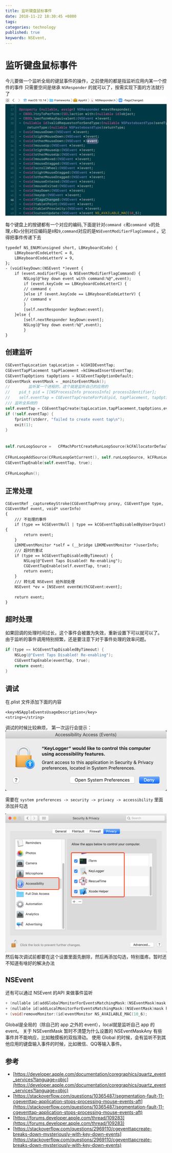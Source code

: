 ```yaml
---
title: 监听键盘鼠标事件
date: 2018-11-22 18:30:45 +0800
tags: 
categories: technology
published: true
keywords: NSEvent,
---
```

# 监听键盘鼠标事件
今儿要做一个监听全局的键鼠事件的操作，之前使用的都是指监听应用内某一个控件的事件
只需要空间是继承 `NSResponder` 的就可以了，按需实现下面的方法就行了
![NSResponder](/images/NSResponder.png)
<!--More-->
每个键盘上的按键都有一个对应的编码,下面是针对`command c`和`command v`的处理,`c`和`v`分别对应编码是`8`和`9`,`command`对应的是`NSEventModifierFlagCommand` 。记得把事件传递下去

```
typedef NS_ENUM(unsigned short, LBKeyboardCode) {
    LBKeyboardCodeLetterC = 8,
    LBKeyboardCodeLetterV = 9,
};
- (void)keyDown:(NSEvent *)event {
    if (event.modifierFlags & NSEventModifierFlagCommand) {
        NSLog(@"key down event with command:%@",event);
        if (event.keyCode == LBKeyboardCodeLetterC) {
        // command c
        }else if (event.keyCode == LBKeyboardCodeLetterV) {
        // command v
        }
        [self.nextResponder keyDown:event];
    }else {
        [self.nextResponder keyDown:event];
        NSLog(@"key down event:%@",event);
        }
}
```

## 创建监听

``` objective-c
CGEventTapLocation tapLocation = kCGHIDEventTap;
CGEventTapPlacement tapPlacement =kCGHeadInsertEventTap;
CGEventTapOptions tapOptions = kCGEventTapOptionDefault;
CGEventMask eventMask = _monitorEventMask();
//        监听某一个进程的，这个就是监听自己的应用的
//    pid_t pid = [[NSProcessInfo processInfo] processIdentifier];
//    self.eventTap = CGEventTapCreateForPid(pid, tapPlacement, tapOptions, eventMask, _captureKeyStroke, (__bridge void * _Nullable)(self));
/// 监听全系统的
self.eventTap = CGEventTapCreate(tapLocation,tapPlacement,tapOptions,eventMask,_captureKeyStroke,(__bridge void * _Nullable)(self));
if (!self.eventTap) {
    fprintf(stderr, "failed to create event tap\n");
    exit(1);
}


self.runLoopSource =   CFMachPortCreateRunLoopSource(kCFAllocatorDefault, self.eventTap, 0);

CFRunLoopAddSource(CFRunLoopGetCurrent(), self.runLoopSource, kCFRunLoopCommonModes);
CGEventTapEnable(self.eventTap, true);

CFRunLoopRun();

```
## 正常处理

```
CGEventRef _captureKeyStroke(CGEventTapProxy proxy, CGEventType type, CGEventRef event, void* userInfo)
{
    /// 不处理的事件
    if (type == kCGEventNull | type == kCGEventTapDisabledByUserInput) {
        return event;
    }
    LDKMEventMonitor *self = (__bridge LDKMEventMonitor *)userInfo;
    /// 超时的重试
    if (type == kCGEventTapDisabledByTimeout) {
        NSLog(@"Event Taps Disabled! Re-enabling");
        CGEventTapEnable(self.eventTap, true);
        return event;
    }
    /// 转化成 NSEvent 给外部处理
    NSEvent *ev = [NSEvent eventWithCGEvent:event];

    return event;
}

```

## 超时处理

如果回调的处理时间过长，这个事件会被置为失效，重新设置下可以就可以了。
由于监听的事件调用特别频繁，还是要注意下对于事件处理的效率问题。

``` objective-c
if (type == kCGEventTapDisabledByTimeout) {
    NSLog(@"Event Taps Disabled! Re-enabling");
    CGEventTapEnable(eventTap, true);
    return event;
}

```

## 调试
在.plist 文件添加下面的内容

```
<key>NSAppleEventsUsageDescription</key>
<string></string>
```
调试的时候比较麻烦，
第一次运行会提示：
![accessibilty_alert](/images/accessibilty_alert.png)

需要在 `system preferences -> security -> privacy -> accessibility` 里面添加并勾选

![accessibility](/images/accessibility.png)
然后每次调试前都要在这个设置里面先删除，然后再添加勾选，特别蛋疼。暂时还不知道有啥好的解决办法


## NSEvent
还有可以通过 NSEvent 的API 来做事件监听
```objective-c
+ (nullable id)addGlobalMonitorForEventsMatchingMask:(NSEventMask)mask handler:(void (^)(NSEvent*))block NS_AVAILABLE_MAC(10_6);
+ (nullable id)addLocalMonitorForEventsMatchingMask:(NSEventMask)mask handler:(NSEvent* __nullable (^)(NSEvent*))block NS_AVAILABLE_MAC(10_6);
+ (void)removeMonitor:(id)eventMonitor NS_AVAILABLE_MAC(10_6);
```
Global是全局的（除自己的 app 之外的 event），local就是监听自己 app 的 event。
关于 NSEventMask 暂时不清楚为什么设置的 NSEventMaskAny 有些事件并不能响应，比如触摸板的双指滑动。
使用 Global 的时候，会有监听不到其他应用的键盘输入事件的时候，比如微信、QQ等输入事件。


## 参考
- [https://developer.apple.com/documentation/coregraphics/quartz_event_services?language=objc](https://developer.apple.com/documentation/coregraphics/quartz_event_services?language=objc)
- [https://stackoverflow.com/questions/10365487/segmentation-fault-11-cgeventtap-application-stops-processing-mouse-events-aft](https://stackoverflow.com/questions/10365487/segmentation-fault-11-cgeventtap-application-stops-processing-mouse-events-aft)
- [https://forums.developer.apple.com/thread/109283](https://forums.developer.apple.com/thread/109283)
- [https://stackoverflow.com/questions/2969110/cgeventtapcreate-breaks-down-mysteriously-with-key-down-events](https://stackoverflow.com/questions/2969110/cgeventtapcreate-breaks-down-mysteriously-with-key-down-events)
